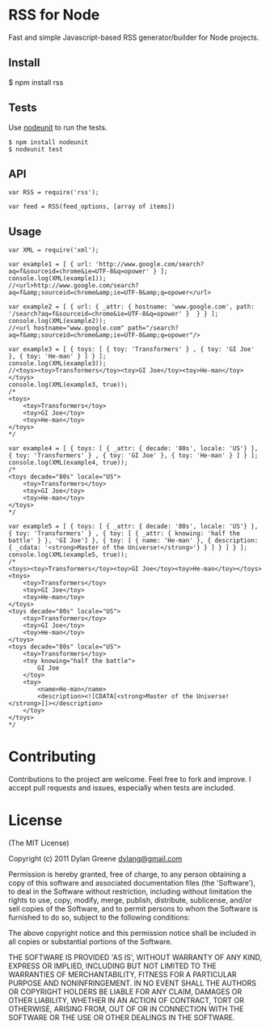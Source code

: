 # RSS for Node

  Fast and simple Javascript-based RSS generator/builder for Node projects.

## Install

   $ npm install rss

## Tests

 Use [nodeunit](https://github.com/caolan/nodeunit) to run the tests.

    $ npm install nodeunit
    $ nodeunit test

## API
    var RSS = require('rss');

    var feed = RSS(feed_options, [array of items])

## Usage

    var XML = require('xml');

    var example1 = [ { url: 'http://www.google.com/search?aq=f&sourceid=chrome&ie=UTF-8&q=opower' } ];
    console.log(XML(example1));
    //<url>http://www.google.com/search?aq=f&amp;sourceid=chrome&amp;ie=UTF-8&amp;q=opower</url>

    var example2 = [ { url: { _attr: { hostname: 'www.google.com', path: '/search?aq=f&sourceid=chrome&ie=UTF-8&q=opower' }  } } ];
    console.log(XML(example2));
    //<url hostname="www.google.com" path="/search?aq=f&amp;sourceid=chrome&amp;ie=UTF-8&amp;q=opower"/>

    var example3 = [ { toys: [ { toy: 'Transformers' } , { toy: 'GI Joe' }, { toy: 'He-man' } ] } ];
    console.log(XML(example3));
    //<toys><toy>Transformers</toy><toy>GI Joe</toy><toy>He-man</toy></toys>
    console.log(XML(example3, true));
    /*
    <toys>
        <toy>Transformers</toy>
        <toy>GI Joe</toy>
        <toy>He-man</toy>
    </toys>
    */

    var example4 = [ { toys: [ { _attr: { decade: '80s', locale: 'US'} }, { toy: 'Transformers' } , { toy: 'GI Joe' }, { toy: 'He-man' } ] } ];
    console.log(XML(example4, true));
    /*
    <toys decade="80s" locale="US">
        <toy>Transformers</toy>
        <toy>GI Joe</toy>
        <toy>He-man</toy>
    </toys>
    */

    var example5 = [ { toys: [ { _attr: { decade: '80s', locale: 'US'} }, { toy: 'Transformers' } , { toy: [ { _attr: { knowing: 'half the battle' } }, 'GI Joe'] }, { toy: [ { name: 'He-man' }, { description: { _cdata: '<strong>Master of the Universe!</strong>'} } ] } ] } ];
    console.log(XML(example5, true));
    /*
    <toys><toy>Transformers</toy><toy>GI Joe</toy><toy>He-man</toy></toys>
    <toys>
        <toy>Transformers</toy>
        <toy>GI Joe</toy>
        <toy>He-man</toy>
    </toys>
    <toys decade="80s" locale="US">
        <toy>Transformers</toy>
        <toy>GI Joe</toy>
        <toy>He-man</toy>
    </toys>
    <toys decade="80s" locale="US">
        <toy>Transformers</toy>
        <toy knowing="half the battle">
            GI Joe
        </toy>
        <toy>
            <name>He-man</name>
            <description><![CDATA[<strong>Master of the Universe!</strong>]]></description>
        </toy>
    </toys>
    */




# Contributing

Contributions to the project are welcome. Feel free to fork and improve. I accept pull requests and issues,
especially when tests are included.

# License

(The MIT License)

Copyright (c) 2011 Dylan Greene <dylang@gmail.com>

Permission is hereby granted, free of charge, to any person obtaining
a copy of this software and associated documentation files (the
'Software'), to deal in the Software without restriction, including
without limitation the rights to use, copy, modify, merge, publish,
distribute, sublicense, and/or sell copies of the Software, and to
permit persons to whom the Software is furnished to do so, subject to
the following conditions:

The above copyright notice and this permission notice shall be
included in all copies or substantial portions of the Software.

THE SOFTWARE IS PROVIDED 'AS IS', WITHOUT WARRANTY OF ANY KIND,
EXPRESS OR IMPLIED, INCLUDING BUT NOT LIMITED TO THE WARRANTIES OF
MERCHANTABILITY, FITNESS FOR A PARTICULAR PURPOSE AND NONINFRINGEMENT.
IN NO EVENT SHALL THE AUTHORS OR COPYRIGHT HOLDERS BE LIABLE FOR ANY
CLAIM, DAMAGES OR OTHER LIABILITY, WHETHER IN AN ACTION OF CONTRACT,
TORT OR OTHERWISE, ARISING FROM, OUT OF OR IN CONNECTION WITH THE
SOFTWARE OR THE USE OR OTHER DEALINGS IN THE SOFTWARE.
